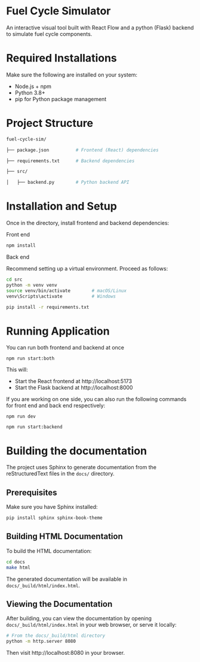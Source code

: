# Fuel Cycle Simulator
An interactive visual tool built with React Flow and a python (Flask) backend to simulate fuel cycle components.

# Required Installations
Make sure the following are installed on your system:
- Node.js + npm
- Python 3.8+
- pip for Python package management

# Project Structure
```bash
fuel-cycle-sim/

├── package.json          # Frontend (React) dependencies

├── requirements.txt      # Backend dependencies

├── src/

│   ├── backend.py        # Python backend API

```

# Installation and Setup
Once in the directory, install frontend and backend dependencies:

Front end
```bash
npm install
```
Back end

Recommend setting up a virtual environment. Proceed as follows:
```bash
cd src
python -m venv venv
source venv/bin/activate        # macOS/Linux
venv\Scripts\activate           # Windows

pip install -r requirements.txt
```
# Running Application
You can run both frontend and backend at once
```
npm run start:both
```
This will:
- Start the React frontend at http://localhost:5173
- Start the Flask backend at http://localhost:8000

If you are working on one side, you can also run the following commands for front end and back end respectively:
```
npm run dev
```
```
npm run start:backend
```


# Building the documentation

The project uses Sphinx to generate documentation from the reStructuredText files in the `docs/` directory.

## Prerequisites
Make sure you have Sphinx installed:
```bash
pip install sphinx sphinx-book-theme
```

## Building HTML Documentation
To build the HTML documentation:
```bash
cd docs
make html
```

The generated documentation will be available in `docs/_build/html/index.html`.

## Viewing the Documentation
After building, you can view the documentation by opening `docs/_build/html/index.html` in your web browser, or serve it locally:
```bash
# From the docs/_build/html directory
python -m http.server 8080
```
Then visit http://localhost:8080 in your browser.


